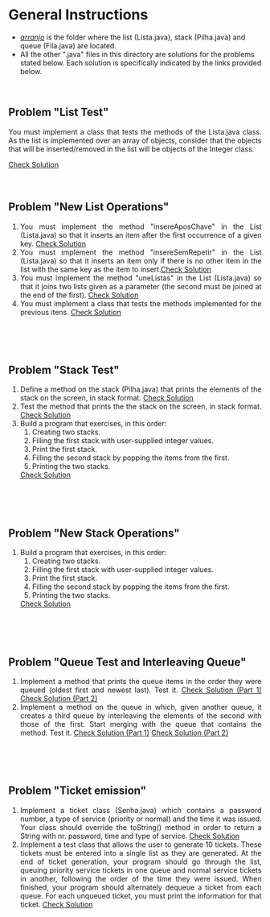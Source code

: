 # General Instructions

* *[arranjo](./arranjo/)* is the folder where the list (Lista.java), stack (Pilha.java) and queue (Fila.java) are located.
* All the other ".java" files in this directory are solutions for the problems stated below. Each solution is specifically indicated by the links provided below.

<section>
<div align="justify">
<br/>

<h2> Problem "List Test" </h2>
<p>
You must implement a class that tests the methods of the Lista.java class. As the list is implemented over an array of objects, consider that the objects that will be inserted/removed in the list will be objects of the Integer class. 
</p>
<a href="./TestaLista.java">Check Solution</a>  
<br>
<br>
<br>
  
  
<h2> Problem "New List Operations" </h2>
<ol>
  <li>
You must implement the method "insereAposChave" in the List (Lista.java) so that it inserts an item after the first occurrence of a given key. <a href="./arranjo/Lista.java#L63" target="_blank">Check Solution</a> 
  </li>
  <li>
  You must implement the method "insereSemRepetir" in the List (Lista.java) so that it inserts an item only if there is no other item in the list with the same key as the item to insert.<a href="./arranjo/Lista.java#L106" target="_blank">Check Solution</a> 
  </li>
  <li>
  You must implement the method "uneListas" in the List (Lista.java) so that it joins two lists given as a parameter (the second must be joined at the end of the first). <a href="./arranjo/Lista.java#L129" target="_blank">Check Solution</a> 
  </li>
  
  <li>
  You must implement a class that tests the methods implemented for the previous itens. <a href="./TestaLista2.java" target="_blank">Check Solution</a> 
  </li>
</ol>
<br>
<br>
<br>
  
  
<h2> Problem "Stack Test" </h2>
<ol>
<li>
Define a method on the stack (Pilha.java) that prints the elements of the stack on the screen, in stack format. <a href="./arranjo/Pilha.java#L30" target="_blank">Check Solution</a> 
</li>
<li>
Test the method  that prints the the stack on the screen, in stack format. <a href="./arranjo/TestaPilha.java" target="_blank">Check Solution</a> 
</li>
  
<li>
  Build a program that exercises, in this order:
  <ol>
  <li>Creating two stacks.</li>
  <li>Filling the first stack with user-supplied integer values.</li>
  <li>Print the first stack.</li>
  <li>Filling the second stack by popping the items from the first.</li>
  <li>Printing the two stacks.</li>
  </ol>
  <a href="./TestaPilha2.java" target="_blank">Check Solution</a> 
</li>
</ol>
<br>
<br>
<br>
  
  
<h2> Problem "New Stack Operations" </h2>
<ol>
  <li>
  Build a program that exercises, in this order:
  <ol>
  <li>Creating two stacks.</li>
  <li>Filling the first stack with user-supplied integer values.</li>
  <li>Print the first stack.</li>
  <li>Filling the second stack by popping the items from the first.</li>
  <li>Printing the two stacks.</li>
  </ol>
  <a href="./TestaPilha2.java" target="_blank">Check Solution</a> 
  </li>
</ol>  
<br>
<br>
<br>

<h2> Problem "Queue Test and Interleaving Queue" </h2>
<ol>
  <li>
  Implement a method that prints the queue items in the order they were queued (oldest first and newest last). Test it.  <a href="./arranjo/Fila.java#L36" target="_blank">Check Solution (Part 1)</a> <a href="./Exercicio18.java" target="_blank">Check Solution (Part 2)</a>
  </li>
  <li>
  Implement a method on the queue in which, given another queue, it creates a third queue by interleaving the elements of the second with those of the first. Start merging with the queue that contains the method. Test it. <a href="./arranjo/Fila.java#L46" target="_blank">Check Solution (Part 1)</a> <a href="./Exercicio19.java" target="_blank">Check Solution (Part 2)</a>
  </li>
</ol>
<br>
<br>
<br>

  
<h2> Problem "Ticket emission" </h2>
<ol>
  <li>
Implement a ticket class (Senha.java) which contains a password number, a type of service (priority or normal) and the time it was issued. Your class should override the toString() method in order to return a String with nr. password, time and type of service. 
  <a href="./Senha.java" target="_blank">Check Solution</a> 
  </li>

  <li>
Implement a test class that allows the user to generate 10 tickets. These tickets must be entered into a single list as they are generated. At the end of ticket generation, your program should go through the list, queuing priority service tickets in one queue and normal service tickets in another, following the order of the time they were issued. When finished, your program should alternately dequeue a ticket from each queue. For each unqueued ticket, you must print the information for that ticket. <a href="./Exercicio20.java" target="_blank">Check Solution</a>
</li>
</ol>
<br>
<br>
<br>

</div>   
</section>  
